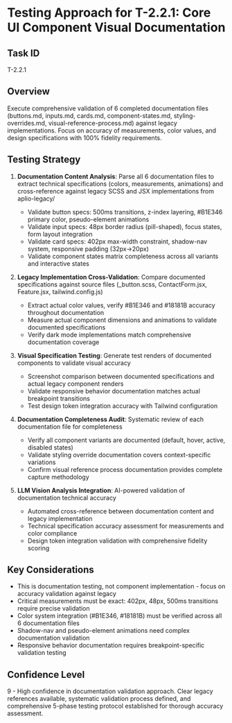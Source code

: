 # Testing Approach for T-2.2.1: Core UI Component Visual Documentation

## Task ID
T-2.2.1

## Overview
Execute comprehensive validation of 6 completed documentation files (buttons.md, inputs.md, cards.md, component-states.md, styling-overrides.md, visual-reference-process.md) against legacy implementations. Focus on accuracy of measurements, color values, and design specifications with 100% fidelity requirements.

## Testing Strategy

1. **Documentation Content Analysis**: Parse all 6 documentation files to extract technical specifications (colors, measurements, animations) and cross-reference against legacy SCSS and JSX implementations from aplio-legacy/
   - Validate button specs: 500ms transitions, z-index layering, #B1E346 primary color, pseudo-element animations
   - Validate input specs: 48px border radius (pill-shaped), focus states, form layout integration
   - Validate card specs: 402px max-width constraint, shadow-nav system, responsive padding (32px→20px)
   - Validate component states matrix completeness across all variants and interactive states

2. **Legacy Implementation Cross-Validation**: Compare documented specifications against source files (_button.scss, ContactForm.jsx, Feature.jsx, tailwind.config.js)
   - Extract actual color values, verify #B1E346 and #18181B accuracy throughout documentation
   - Measure actual component dimensions and animations to validate documented specifications
   - Verify dark mode implementations match comprehensive documentation coverage

3. **Visual Specification Testing**: Generate test renders of documented components to validate visual accuracy
   - Screenshot comparison between documented specifications and actual legacy component renders
   - Validate responsive behavior documentation matches actual breakpoint transitions
   - Test design token integration accuracy with Tailwind configuration

4. **Documentation Completeness Audit**: Systematic review of each documentation file for completeness
   - Verify all component variants are documented (default, hover, active, disabled states)
   - Validate styling override documentation covers context-specific variations
   - Confirm visual reference process documentation provides complete capture methodology

5. **LLM Vision Analysis Integration**: AI-powered validation of documentation technical accuracy
   - Automated cross-reference between documentation content and legacy implementation
   - Technical specification accuracy assessment for measurements and color compliance
   - Design token integration validation with comprehensive fidelity scoring

## Key Considerations

- This is documentation testing, not component implementation - focus on accuracy validation against legacy
- Critical measurements must be exact: 402px, 48px, 500ms transitions require precise validation
- Color system integration (#B1E346, #18181B) must be verified across all 6 documentation files  
- Shadow-nav and pseudo-element animations need complex documentation validation
- Responsive behavior documentation requires breakpoint-specific validation testing

## Confidence Level
9 - High confidence in documentation validation approach. Clear legacy references available, systematic validation process defined, and comprehensive 5-phase testing protocol established for thorough accuracy assessment.